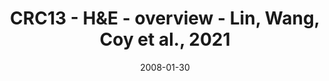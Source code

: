 ---
title: CRC13 - H&E - overview - Lin, Wang, Coy et al., 2021
image: https://labsyspharm.github.io/HTA-CRCATLAS-1/images/thumbnail-crc13-he-overview.jpg
date: '2008-01-30'
minerva_link: https://labsyspharm.github.io/HTA-CRCATLAS-1/minerva/crc13-he-overview.html
info_link: null
show_page_link: false
tags:
    - overview-crc
---